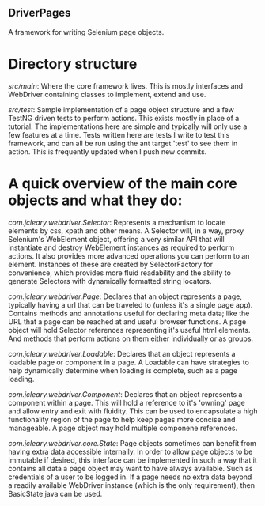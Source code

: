 ## DriverPages

A framework for writing Selenium page objects.


# Directory structure

*src/main*: Where the core framework lives.  This is mostly interfaces and WebDriver containing classes to implement,
extend and use.

*src/test*: Sample implementation of a page object structure and a few TestNG driven tests to perform actions.  This
exists mostly in place of a tutorial.  The implementations here are simple and typically will only use a few features
at a time.  Tests written here are tests I write to test this framework, and can all be run using the ant target 'test'
to see them in action.  This is frequently updated when I push new commits.


# A quick overview of the main core objects and what they do:

*com.jcleary.webdriver.Selector*: Represents a mechanism to locate elements by css, xpath and other means.  A Selector
will, in a way, proxy Selenium's WebElement object, offering a very similar API that will instantiate and destroy
WebElement instances as required to perform actions.  It also provides more advanced operations you can
perform to an element.  Instances of these are created by SelectorFactory for convenience, which provides more fluid
readability and the ability to generate Selectors with dynamically formatted string locators.

*com.jcleary.webdriver.Page*: Declares that an object represents a page, typically having a url that can be traveled
to (unless it's a single page app). Contains methods and annotations useful for declaring meta data; like the URL
that a page can be reached at and useful browser functions.  A page object will hold Selector references representing
it's useful html elements.  And methods that perform actions on them either individually or as groups.

*com.jcleary.webdriver.Loadable*: Declares that an object represents a loadable page or component in a page.  A Loadable
can have strategies to help dynamically determine when loading is complete, such as a page loading.

*com.jcleary.webdriver.Component*: Declares that an object represents a component within a page.  This will hold a
reference to it's 'owning' page and allow entry and exit with fluidity.  This can be used to encapsulate a high
functionality region of the page to help keep pages more concise and manageable.  A page object may hold multiple
componene references.

*com.jcleary.webdriver.core.State*: Page objects sometimes can benefit from having extra data accessible internally.
In order to allow page objects to be immutable if desired, this interface can be implemented in such a way that it
contains all data a page object may want to have always available.  Such as credentials of a user to be logged in.
If a page needs no extra data beyond a readily available WebDriver instance (which is the only requirement), then
BasicState.java can be used.